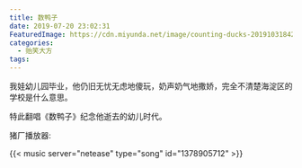 ```yaml
---
title: 数鸭子
date: 2019-07-20 23:02:31
FeaturedImage: https://cdn.miyunda.net/image/counting-ducks-2019103184217.jpg
categories:
  - 贻笑大方
tags:
---
```


我娃幼儿园毕业，他仍旧无忧无虑地傻玩，奶声奶气地撒娇，完全不清楚海淀区的学校是什么意思。

特此翻唱《数鸭子》纪念他逝去的幼儿时代。

<!-- more -->

猪厂播放器:

{{< music server="netease" type="song" id="1378905712" >}}


